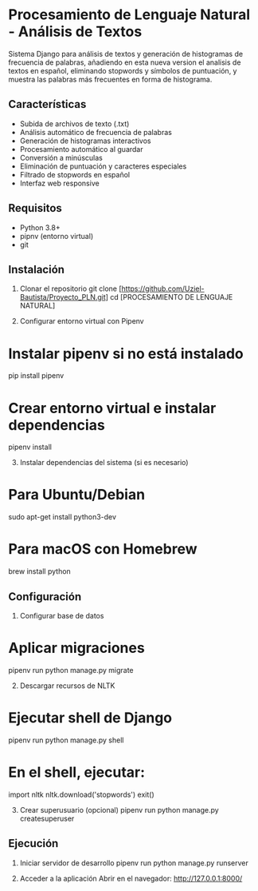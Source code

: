 # Procesamiento de Lenguaje Natural - Análisis de Textos

Sistema Django para análisis de textos y generación de histogramas de frecuencia de palabras, añadiendo en esta nueva version el analisis de textos en español, eliminando stopwords y símbolos de puntuación, y muestra las palabras más frecuentes en forma de histograma.

## Características

- Subida de archivos de texto (.txt)
- Análisis automático de frecuencia de palabras
- Generación de histogramas interactivos
- Procesamiento automático al guardar
- Conversión a minúsculas
- Eliminación de puntuación y caracteres especiales
- Filtrado de stopwords en español
- Interfaz web responsive

## Requisitos

- Python 3.8+
- pipnv (entorno virtual)
- git

## Instalación

1. Clonar el repositorio
git clone [https://github.com/Uziel-Bautista/Proyecto_PLN.git]
cd [PROCESAMIENTO DE LENGUAJE NATURAL]

2. Configurar entorno virtual con Pipenv
# Instalar pipenv si no está instalado
pip install pipenv
# Crear entorno virtual e instalar dependencias
pipenv install

3. Instalar dependencias del sistema (si es necesario)
# Para Ubuntu/Debian
sudo apt-get install python3-dev
# Para macOS con Homebrew
brew install python


## Configuración

1. Configurar base de datos
# Aplicar migraciones
pipenv run python manage.py migrate

2. Descargar recursos de NLTK
# Ejecutar shell de Django
pipenv run python manage.py shell
# En el shell, ejecutar:
import nltk
nltk.download('stopwords')
exit()

3. Crear superusuario (opcional)
pipenv run python manage.py createsuperuser

## Ejecución

1. Iniciar servidor de desarrollo
pipenv run python manage.py runserver

2. Acceder a la aplicación
Abrir en el navegador: http://127.0.0.1:8000/